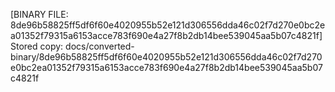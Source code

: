 [BINARY FILE: 8de96b58825ff5df6f60e4020955b52e121d306556dda46c02f7d270e0bc2ea01352f79315a6153acce783f690e4a27f8b2db14bee539045aa5b07c4821f]
Stored copy: docs/converted-binary/8de96b58825ff5df6f60e4020955b52e121d306556dda46c02f7d270e0bc2ea01352f79315a6153acce783f690e4a27f8b2db14bee539045aa5b07c4821f
